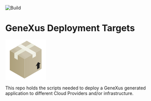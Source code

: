 ![Build](https://github.com/genexuslabs/deployment-targets/workflows/Build/badge.svg)

# GeneXus Deployment Targets
![](/res/cardboard-box.png)

This repo holds the scripts needed to deploy a GeneXus generated application to different Cloud Providers and/or infrastructure. 
